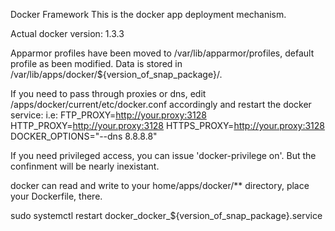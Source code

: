 Docker Framework
This is the docker app deployment mechanism.

Actual docker version: 1.3.3

Apparmor profiles have been moved to /var/lib/apparmor/profiles, default profile as been modified.
Data is stored in /var/lib/apps/docker/${version_of_snap_package}/.

If you need to pass through proxies or dns, edit /apps/docker/current/etc/docker.conf accordingly and restart the docker service:
i.e:
FTP_PROXY=http://your.proxy:3128
HTTP_PROXY=http://your.proxy:3128
HTTPS_PROXY=http://your.proxy:3128
DOCKER_OPTIONS="--dns 8.8.8.8"

If you need privileged access, you can issue 'docker-privilege on'. But the confinment will be nearly inexistant.

docker can read and write to your home/apps/docker/** directory, place your Dockerfile, there.

sudo systemctl restart docker_docker_${version_of_snap_package}.service
